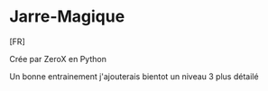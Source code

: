 # Jarre-Magique

[FR]

Crée par ZeroX en Python 

Un bonne entrainement j'ajouterais bientot un niveau 3 plus détailé
